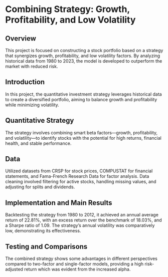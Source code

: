 # Combining Strategy: Growth, Profitability, and Low Volatility

## Overview
This project is focused on constructing a stock portfolio based on a strategy that synergizes growth, profitability, and low volatility factors. By analyzing historical data from 1980 to 2023, the model is developed to outperform the market with reduced risk.

## Introduction
In this project, the quantitative investment strategy leverages historical data to create a diversified portfolio, aiming to balance growth and profitability while minimizing volatility.

## Quantitative Strategy
The strategy involves combining smart beta factors—growth, profitability, and volatility—to identify stocks with the potential for high returns, financial health, and stable performance.

## Data
Utilized datasets from CRSP for stock prices, COMPUSTAT for financial statements, and Fama-French Research Data for factor analysis. Data cleaning involved filtering for active stocks, handling missing values, and adjusting for splits and dividends.

## Implementation and Main Results
Backtesting the strategy from 1980 to 2012, it achieved an annual average return of 22.81%, with an excess return over the benchmark of 18.03%, and a Sharpe ratio of 1.09. The strategy’s annual volatility was comparatively low, demonstrating its effectiveness.

## Testing and Comparisons
The combined strategy shows some advantages in different perspectives compared to two-factor and single-factor models, providing a high risk-adjusted return which was evident from the increased alpha.
